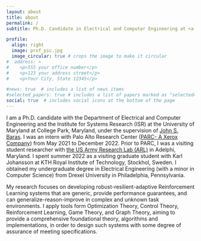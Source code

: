 ```yaml
---
layout: about
title: about
permalink: /
subtitle: Ph.D. Candidate in Electrical and Computer Engineering at <a href='https://www.umd.edu'>the University of Maryland at College Park</a>.

profile:
  align: right
  image: prof_pic.jpg
  image_circular: true # crops the image to make it circular
#  address: >
#    <p>555 your office number</p>
#    <p>123 your address street</p>
#    <p>Your City, State 12345</p>

#news: true  # includes a list of news items
#selected_papers: true # includes a list of papers marked as "selected={true}"
social: true  # includes social icons at the bottom of the page
---
```

I am a Ph.D. candidate with the Department of Electrical and Computer Engineering and the Institute for Systems Research (ISR) at the University of Maryland at College Park, Maryland, under the supervision of <a href='https://www.johnbaras.com'>John S. Baras</a>. I was an intern with Palo Alto Research Center (<a href='https://www.parc.com'>PARC- A Xerox Company</a>) from May 2021 to December 2022. Prior to PARC, I was a visiting student researcher with <a href='https://www.arl.army.mil'>the US Army Research Lab (ARL)</a> in Adelphi, Maryland. I spent summer 2022 as a visiting graduate student with Karl Johansson at KTH Royal Institute of Technology, Stockhol, Sweden. I obtained my undergraduate degree in Electrical Engineering (with a minor in Computer Science) from Drexel University in Philadelphia, Pennsylvania.


My research focuses on developing robust-resilient-adaptive Reinforcement Learning systems that are generic, provide performance guarantees, and can generalize-reason-improve in complex and unknown task environments. I apply tools form Optimization Theory, Control Theory, Reinforcement Learning, Game Theory, and Graph Theory, aiming to provide a comprehensive foundational theory, algorithms and implementations, in order to design such systems with some degree of assurance of meeting specifications.
